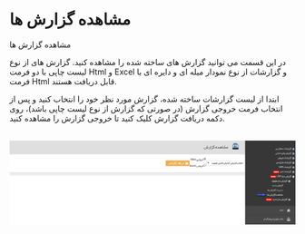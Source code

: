 # مشاهده گزارش ها        

مشاهده گزارش ها

در این قسمت می توانید گزارش های ساخته شده را مشاهده کنید. گزارش های از نوع لیست چاپی با دو فرمت Html و Excel و گزارشات از نوع نمودار میله ای و دایره ای با فرمت Html قابل دریافت هستند.

ابتدا از لیست گزارشات ساخته شده، گزارش مورد نظر خود را انتخاب کنید و پس از انتخاب فرمت خروجی گزارش (در صورتی که گزارش از نوع لیست چاپی باشد)، روی دکمه دریافت گزارش کلیک کنید تا خروجی گزارش را مشاهده کنید.

 ![](MoshahedeyeGozareshha/MoshahedeyeGozareshha.png)